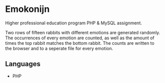 # Emokonijn

Higher professional education program PHP &amp; MySQL assignment.

Two rows of fifteen rabbits with different emotions are generated randomly. The occurrences of every emotion are counted, as well as the amount of times the top rabbit matches the bottom rabbit. The counts are written to the browser and to a seperate file for every emotion.

## Languages

* PHP
